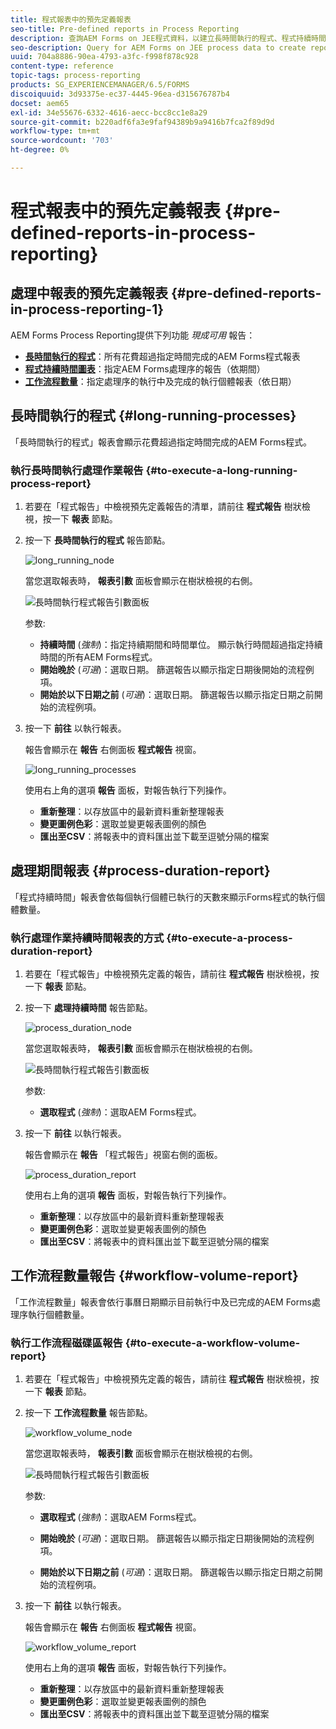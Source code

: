 ```yaml
---
title: 程式報表中的預先定義報表
seo-title: Pre-defined reports in Process Reporting
description: 查詢AEM Forms on JEE程式資料，以建立長時間執行的程式、程式持續時間和工作流程量的報告
seo-description: Query for AEM Forms on JEE process data to create reports on long running processes, Process duration, and Workflow volume
uuid: 704a8886-90ea-4793-a3fc-f998f878c928
content-type: reference
topic-tags: process-reporting
products: SG_EXPERIENCEMANAGER/6.5/FORMS
discoiquuid: 3d93375e-ec37-4445-96ea-d315676787b4
docset: aem65
exl-id: 34e55676-6332-4616-aecc-bcc8cc1e8a29
source-git-commit: b220adf6fa3e9faf94389b9a9416b7fca2f89d9d
workflow-type: tm+mt
source-wordcount: '703'
ht-degree: 0%

---
```


# 程式報表中的預先定義報表 {#pre-defined-reports-in-process-reporting}

## 處理中報表的預先定義報表 {#pre-defined-reports-in-process-reporting-1}

AEM Forms Process Reporting提供下列功能 *現成可用* 報告：

* **[長時間執行的程式](#long-running-processes)**：所有花費超過指定時間完成的AEM Forms程式報表
* **[程式持續時間圖表](#process-duration-report)**：指定AEM Forms處理序的報告（依期間）
* **[工作流程數量](#workflow-volume-report)**：指定處理序的執行中及完成的執行個體報表（依日期）

## 長時間執行的程式 {#long-running-processes}

「長時間執行的程式」報表會顯示花費超過指定時間完成的AEM Forms程式。

### 執行長時間執行處理作業報告 {#to-execute-a-long-running-process-report}

1. 若要在「程式報告」中檢視預先定義報告的清單，請前往 **程式報告** 樹狀檢視，按一下 **報表** 節點。
1. 按一下 **長時間執行的程式** 報告節點。

   ![long_running_node](assets/long_running_node.png)

   當您選取報表時， **報表引數** 面板會顯示在樹狀檢視的右側。

   ![長時間執行程式報告引數面板](assets/report_parameters_panel.png)

   参数:

   * **持續時間** (*強制*)：指定持續期間和時間單位。 顯示執行時間超過指定持續時間的所有AEM Forms程式。
   * **開始晚於** (*可選*)：選取日期。 篩選報告以顯示指定日期後開始的流程例項。
   * **開始於以下日期之前** (*可選*)：選取日期。 篩選報告以顯示指定日期之前開始的流程例項。

1. 按一下 **前往** 以執行報表。

   報告會顯示在 **報告** 右側面板 **程式報告** 視窗。

   ![long_running_processes](assets/long_running_processes.png)

   使用右上角的選項 **報告** 面板，對報告執行下列操作。

   * **重新整理**：以存放區中的最新資料重新整理報表
   * **變更圖例色彩**：選取並變更報表圖例的顏色
   * **匯出至CSV**：將報表中的資料匯出並下載至逗號分隔的檔案

## 處理期間報表  {#process-duration-report}

「程式持續時間」報表會依每個執行個體已執行的天數來顯示Forms程式的執行個體數量。

### 執行處理作業持續時間報表的方式 {#to-execute-a-process-duration-report}

1. 若要在「程式報告」中檢視預先定義的報告，請前往 **程式報告** 樹狀檢視，按一下 **報表** 節點。
1. 按一下 **處理持續時間** 報告節點。

   ![process_duration_node](assets/process_duration_node.png)

   當您選取報表時， **報表引數** 面板會顯示在樹狀檢視的右側。

   ![長時間執行程式報告引數面板](assets/process_duration_params.png)

   参数:

   * **選取程式** (*強制*)：選取AEM Forms程式。

1. 按一下 **前往** 以執行報表。

   報告會顯示在 **報告** 「程式報告」視窗右側的面板。

   ![process_duration_report](assets/process_duration_report.png)

   使用右上角的選項 **報告** 面板，對報告執行下列操作。

   * **重新整理**：以存放區中的最新資料重新整理報表
   * **變更圖例色彩**：選取並變更報表圖例的顏色
   * **匯出至CSV**：將報表中的資料匯出並下載至逗號分隔的檔案

## 工作流程數量報告 {#workflow-volume-report}

「工作流程數量」報表會依行事曆日期顯示目前執行中及已完成的AEM Forms處理序執行個體數量。

### 執行工作流程磁碟區報告 {#to-execute-a-workflow-volume-report}

1. 若要在「程式報告」中檢視預先定義的報告，請前往 **程式報告** 樹狀檢視，按一下 **報表** 節點。
1. 按一下 **工作流程數量** 報告節點。

   ![workflow_volume_node](assets/workflow_volume_node.png)

   當您選取報表時， **報表引數** 面板會顯示在樹狀檢視的右側。

   ![長時間執行程式報告引數面板](assets/workflow_volume_params.png)

   参数:

   * **選取程式** (*強制*)：選取AEM Forms程式。

   * **開始晚於** (*可選*)：選取日期。 篩選報告以顯示指定日期後開始的流程例項。

   * **開始於以下日期之前** (*可選*)：選取日期。 篩選報告以顯示指定日期之前開始的流程例項。

1. 按一下 **前往** 以執行報表。

   報告會顯示在 **報告** 右側面板 **程式報告** 視窗。

   ![workflow_volume_report](assets/workflow_volume_report.png)

   使用右上角的選項 **報告** 面板，對報告執行下列操作。

   * **重新整理**：以存放區中的最新資料重新整理報表
   * **變更圖例色彩**：選取並變更報表圖例的顏色
   * **匯出至CSV**：將報表中的資料匯出並下載至逗號分隔的檔案
